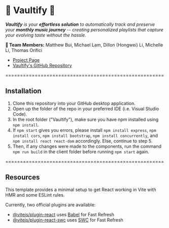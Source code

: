 # 🎵 Vaultify 🎵

***Vaultify** is your **effortless solution** to automatically track and preserve your **monthly music journey** -- creating personalized playlists that capture your evolving taste without the hassle.*

**👥 Team Members:** Matthew Bui, Michael Lam, Dillon (Hongwei) Li, Michelle Li, Thomas Orifici
- [Project Page](http://spotify.com/)
- [Vaultify's GitHub Repository](https://github.com/misherelle/Vaultify)

======================================================

## Installation

1. Clone this repository into your GitHub desktop application.
2. Open up the folder of the repo in your preferred IDE (i.e. Visual Studio Code).
3. In the root folder ("Vaultify"), make sure you have npm installed using `npm install`.
4. If `npm start` gives you errors, please install `npm install express`, `npm install cors`, `npm install bootstrap`, `npm install concurrently`, and `npm install react react-dom` accordingly. Else, continue to step 5.
5. Then, if any changes were made to the components, run the command `npm run build` in the client folder before running `npm start` again.

======================================================

## Resources

This template provides a minimal setup to get React working in Vite with HMR and some ESLint rules.

Currently, two official plugins are available:

- [@vitejs/plugin-react](https://github.com/vitejs/vite-plugin-react/blob/main/packages/plugin-react/README.md) uses [Babel](https://babeljs.io/) for Fast Refresh
- [@vitejs/plugin-react-swc](https://github.com/vitejs/vite-plugin-react-swc) uses [SWC](https://swc.rs/) for Fast Refresh
